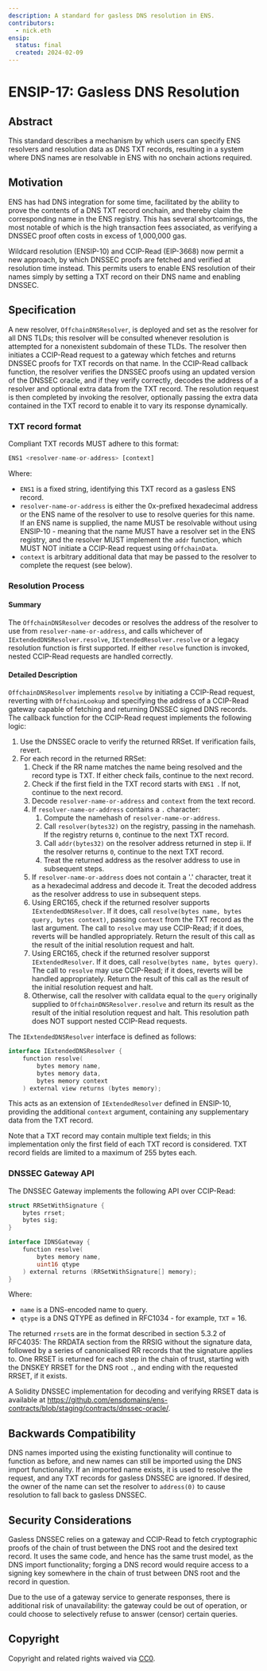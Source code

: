 ```yaml
---
description: A standard for gasless DNS resolution in ENS.
contributors:
  - nick.eth
ensip:
  status: final
  created: 2024-02-09
---
```


# ENSIP-17: Gasless DNS Resolution

## Abstract

This standard describes a mechanism by which users can specify ENS resolvers and resolution data as DNS TXT records, resulting in a system where DNS names are resolvable in ENS with no onchain actions required.

## Motivation

ENS has had DNS integration for some time, facilitated by the ability to prove the contents of a DNS TXT record onchain, and thereby claim the corresponding name in the ENS registry. This has several shortcomings, the most notable of which is the high transaction fees associated, as verifying a DNSSEC proof often costs in excess of 1,000,000 gas.

Wildcard resolution (ENSIP-10) and CCIP-Read (EIP-3668) now permit a new approach, by which DNSSEC proofs are fetched and verified at resolution time instead. This permits users to enable ENS resolution of their names simply by setting a TXT record on their DNS name and enabling DNSSEC.

## Specification

A new resolver, `OffchainDNSResolver`, is deployed and set as the resolver for all DNS TLDs; this resolver will be consulted whenever resolution is attempted for a nonexistent subdomain of these TLDs. The resolver then initiates a CCIP-Read request to a gateway which fetches and returns DNSSEC proofs for TXT records on that name. In the CCIP-Read callback function, the resolver verifies the DNSSEC proofs using an updated version of the DNSSEC oracle, and if they verify correctly, decodes the address of a resolver and optional extra data from the TXT record. The resolution request is then completed by invoking the resolver, optionally passing the extra data contained in the TXT record to enable it to vary its response dynamically.

### TXT record format

Compliant TXT records MUST adhere to this format:

```ts
ENS1 <resolver-name-or-address> [context]
```

Where:
 - `ENS1` is a fixed string, identifying this TXT record as a gasless ENS record.
 - `resolver-name-or-address` is either the 0x-prefixed hexadecimal address or the ENS name of the resolver to use to resolve queries for this name. If an ENS name is supplied, the name MUST be resolvable without using ENSIP-10 - meaning that the name MUST have a resolver set in the ENS registry, and the resolver MUST implement the `addr` function, which MUST NOT initiate a CCIP-Read request using `OffchainData`.
 - `context` is arbitrary additional data that may be passed to the resolver to complete the request (see below).

### Resolution Process

#### Summary

The `OffchainDNSResolver` decodes or resolves the address of the resolver to use from `resolver-name-or-address`, and calls whichever of `IExtendedDNSResolver.resolve`, `IExtendedResolver.resolve` or a legacy resolution function is first supported. If either `resolve` function is invoked, nested CCIP-Read requests are handled correctly.

#### Detailed Description

`OffchainDNSResolver` implements `resolve` by initiating a CCIP-Read request, reverting with `OffchainLookup` and specifying the address of a CCIP-Read gateway capable of fetching and returning DNSSEC signed DNS records. The callback function for the CCIP-Read request implements the following logic:

 1. Use the DNSSEC oracle to verify the returned RRSet. If verification fails, revert.
 2. For each record in the returned RRSet:
    1. Check if the RR name matches the name being resolved and the record type is TXT. If either check fails, continue to the next record.
    2. Check if the first field in the TXT record starts with `ENS1 `. If not, continue to the next record.
    3. Decode `resolver-name-or-address` and `context` from the text record.
    4. If `resolver-name-or-address` contains a `.` character:
       1. Compute the namehash of `resolver-name-or-address`.
       2. Call `resolver(bytes32)` on the registry, passing in the namehash. If the registry returns `0`, continue to the next TXT record.
       3. Call `addr(bytes32)` on the resolver address returned in step ii. If the resolver returns `0`, continue to the next TXT record.
       4. Treat the returned address as the resolver address to use in subsequent steps.
    5. If `resolver-name-or-address` does not contain a '.' character, treat it as a hexadecimal address and decode it. Treat the decoded address as the resolver address to use in subsequent steps.
    6. Using ERC165, check if the returned resolver supports `IExtendedDNSResolver`. If it does, call `resolve(bytes name, bytes query, bytes context)`, passing `context` from the TXT record as the last argument. The call to `resolve` may use CCIP-Read; if it does, reverts will be handled appropriately. Return the result of this call as the result of the initial resolution request and halt.
    7. Using ERC165, check if the returned resolver supporst `IExtendedResolver`. If it does, call `resolve(bytes name, bytes query)`. The call to `resolve` may use CCIP-Read; if it does, reverts will be handled appropriately. Return the result of this call as the result of the initial resolution request and halt.
    8. Otherwise, call the resolver with calldata equal to the `query` originally supplied to `OffchainDNSResolver.resolve` and return its result as the result of the initial resolution request and halt. This resolution path does NOT support nested CCIP-Read requests.

The `IExtendedDNSResolver` interface is defined as follows:

```go
interface IExtendedDNSResolver {
    function resolve(
        bytes memory name,
        bytes memory data,
        bytes memory context
    ) external view returns (bytes memory);
```

This acts as an extension of `IExtendedResolver` defined in ENSIP-10, providing the additional `context` argument, containing any supplementary data from the TXT record.

Note that a TXT record may contain multiple text fields; in this implementation only the first field of each TXT record is considered. TXT record fields are limited to a maximum of 255 bytes each.

### DNSSEC Gateway API

The DNSSEC Gateway implements the following API over CCIP-Read:

```go
struct RRSetWithSignature {
    bytes rrset;
    bytes sig;
}

interface IDNSGateway {
    function resolve(
        bytes memory name,
        uint16 qtype
    ) external returns (RRSetWithSignature[] memory);
}
```

Where:
 - `name` is a DNS-encoded name to query.
 - `qtype` is a DNS QTYPE as defined in RFC1034 - for example, `TXT` = 16.

The returned `rrset`s are in the format described in section 5.3.2 of RFC4035: The RRDATA section from the RRSIG without the signature data, followed by a series of canonicalised RR records that the signature applies to. One RRSET is returned for each step in the chain of trust, starting with the DNSKEY RRSET for the DNS root `.`, and ending with the requested RRSET, if it exists.

A Solidity DNSSEC implementation for decoding and verifying RRSET data is available at https://github.com/ensdomains/ens-contracts/blob/staging/contracts/dnssec-oracle/.

## Backwards Compatibility

DNS names imported using the existing functionality will continue to function as before, and new names can still be imported using the DNS import functionality. If an imported name exists, it is used to resolve the request, and any TXT records for gasless DNSSEC are ignored. If desired, the owner of the name can set the resolver to `address(0)` to cause resolution to fall back to gasless DNSSEC.

## Security Considerations

Gasless DNSSEC relies on a gateway and CCIP-Read to fetch cryptographic proofs of the chain of trust between the DNS root and the desired text record. It uses the same code, and hence has the same trust model, as the DNS import functionality; forging a DNS record would require access to a signing key somewhere in the chain of trust between DNS root and the record in question.

Due to the use of a gateway service to generate responses, there is additional risk of unavailability: the gateway could be out of operation, or could choose to selectively refuse to answer (censor) certain queries.

## Copyright

Copyright and related rights waived via [CC0](https://creativecommons.org/publicdomain/zero/1.0/).
